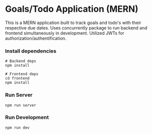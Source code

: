 # Goals/Todo Application (MERN)

This is a MERN application built to track goals and todo's with their respective due dates. Uses concurrently package to run backend and frontend simultaneously in development. Utilized JWTs for authorization/authentification.


### Install dependencies

```
# Backend deps
npm install

# Frontend deps
cd frontend
npm install
```

### Run Server

```
npm run server
```

### Run Development

```
npm run dev
```

